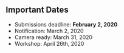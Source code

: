 

## Important Dates

- Submissions deadline:         **February 2, 2020**
- Notification:                 March 2, 2020
- Camera ready:                 March 31, 2020
- Workshop:                     April 26th, 2020

